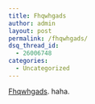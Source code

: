 ```yaml
---
title: Fhqwhgads
author: admin
layout: post
permalink: /fhqwhgads/
dsq_thread_id:
  - 26006748
categories:
  - Uncategorized
---
```

[Fhqwhgads][1]. haha.

 [1]: http://www.homestarrunner.com/fhqwhgads.html